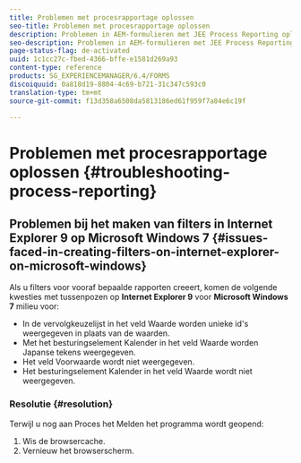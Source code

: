 ```yaml
---
title: Problemen met procesrapportage oplossen
seo-title: Problemen met procesrapportage oplossen
description: Problemen in AEM-formulieren met JEE Process Reporting oplossen
seo-description: Problemen in AEM-formulieren met JEE Process Reporting oplossen
page-status-flag: de-activated
uuid: 1c1cc27c-fbed-4366-bffe-e1581d269a93
content-type: reference
products: SG_EXPERIENCEMANAGER/6.4/FORMS
discoiquuid: 0a818d19-8804-4c69-b721-31c347c593c0
translation-type: tm+mt
source-git-commit: f13d358a6508da5813186ed61f959f7a84e6c19f

---
```



# Problemen met procesrapportage oplossen {#troubleshooting-process-reporting}

## Problemen bij het maken van filters in Internet Explorer 9 op Microsoft Windows 7 {#issues-faced-in-creating-filters-on-internet-explorer-on-microsoft-windows}

Als u filters voor vooraf bepaalde rapporten creeert, komen de volgende kwesties met tussenpozen op **Internet Explorer 9** voor **Microsoft Windows 7** milieu voor:

* In de vervolgkeuzelijst in het veld Waarde worden unieke id&#39;s weergegeven in plaats van de waarden.
* Met het besturingselement Kalender in het veld Waarde worden Japanse tekens weergegeven.
* Het veld Voorwaarde wordt niet weergegeven.
* Het besturingselement Kalender in het veld Waarde wordt niet weergegeven.

### Resolutie {#resolution}

Terwijl u nog aan Proces het Melden het programma wordt geopend:

1. Wis de browsercache.
1. Vernieuw het browserscherm.

